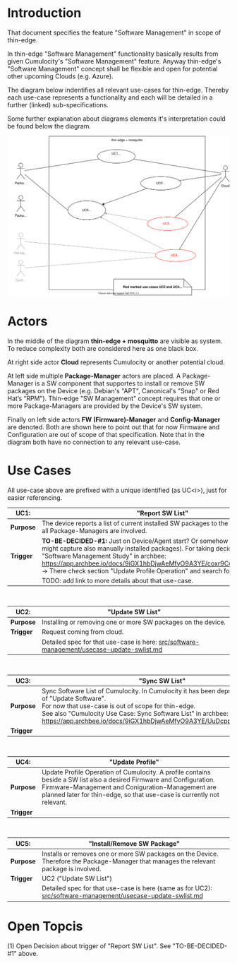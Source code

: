 
Introduction
============

That document specifies the feature "Software Management" in scope of thin-edge.

In thin-edge "Software Management" functionality basically results from given Cumulocity's "Software Management" feature. Anyway thin-edge's "Software Management" concept shall be flexible and open for potential other upcoming Clouds (e.g. Azure).

The diagram below indentifies all relevant use-cases for thin-edge. Thereby each use-case represents a functionality and each will be detailed in a further (linked) sub-specifications.

Some further explanation about diagrams elements it's interpretation could be found below the diagram.

![Use Case Diagram](images/use-cases-sw-management.svg)


Actors
======

In the middle of the diagram **thin-edge + mosquitto** are visible as system. To reduce complexity both are considered here as one black box. 

At right side actor **Cloud** represents Cumulocity or another potential cloud.

At left side multiple **Package-Manager** actors are placed. A Package-Manager is a SW component that supportes to install or remove SW packages on the Device (e.g. Debian's "APT", Canonical's "Snap" or Red Hat’s “RPM”). Thin-edge "SW Management" concept requires that one or more Package-Managers are provided by the Device's SW system.

Finally on left side actors **FW (Firmware)-Manager** and **Config-Manager** are denoted. Both are shown here to point out that for now Firmware and Configuration are out of scope of that specification. Note that in the diagram both have no connection to any relevant use-case. 


Use Cases
=========

All use-case above are prefixed with a unique identified (as UC\<i\>), just for easier referencing.

UC1: | "Report SW List"
--- | --- 
**Purpose** | The device reports a list of current installed SW packages to the cloud. Therefore all Package-Managers are involved.
**Trigger** | **TO-BE-DECIDED-#1:** Just on Device/Agent start? Or somehow periodically? (Last might capture also manually installed packages). For taking decicision see also "Software Management Study" in archbee: https://app.archbee.io/docs/9iGX1hbDjwAeMfyO9A3YE/coxr9CuTWSjk0eE1Nzgoj <br/>-> There check section "Update Profile Operation" and search for "periodically".
&nbsp;| TODO: add link to more details about that use-case.

&nbsp;
&nbsp;
&nbsp;
&nbsp;
&nbsp;
&nbsp;
  
UC2: | "Update SW List"
--- | --- 
**Purpose** | Installing or removing one or more SW packages on the device.
**Trigger** | Request coming from cloud.
&nbsp;| Detailed spec for that use-case is here: [src/software-management/usecase-update-swlist.md](/src/software-management/usecase-update-swlist.md)

&nbsp;
&nbsp;
&nbsp;
&nbsp;
&nbsp;
&nbsp;
 
UC3: | "Sync SW List"
--- | --- 
**Purpose** | Sync Software List of Cumulocity. In Cumulocity it has been deprecated in favour of "Update Software".<br/> For now that use-case is out of scope for thin-edge.<br/> See also "Cumulocity Use Case: Sync Software List" in archbee: https://app.archbee.io/docs/9iGX1hbDjwAeMfyO9A3YE/UuDcppPEYlD9alaF7y_e7
**Trigger** | 

&nbsp;
&nbsp;
&nbsp;
&nbsp;
&nbsp;
&nbsp;

UC4: | "Update Profile"
--- | --- 
**Purpose** | Update Profile Operation of Cumulocity. A profile contains beside a SW list also a desired Firmware and Configuration.<br/> Firmware-Management and Coniguration-Management are planned later for thin-edge, so that use-case is currently not relevant.
**Trigger** | 

&nbsp;
&nbsp;
&nbsp;
&nbsp;
&nbsp;
&nbsp;

UC5: | "Install/Remove SW Package"
--- | --- 
**Purpose** | Installs or removes one or more SW packages on the Device. Therefore the Package-Manager that manages the relevant package is involved.
**Trigger** | UC2 ("Update SW List")
&nbsp;| Detailed spec for that use-case is here (same as for UC2): [src/software-management/usecase-update-swlist.md](/src/software-management/usecase-update-swlist.md)



Open Topcis
===========

(1) Open Decision about trigger of "Report SW List". See "TO-BE-DECIDED-#1" above.
